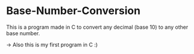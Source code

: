 # Base-Number-Conversion
This is a program made in C to convert any decimal (base 10) to any other base number.

-> Also this is my first program in C :)
